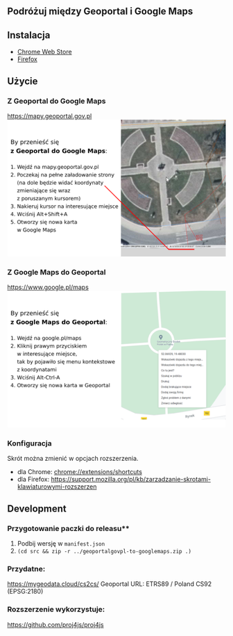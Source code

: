 Podróżuj między Geoportal i Google Maps
----------------------------------------

## Instalacja

- [Chrome Web Store](https://chrome.google.com/webstore/detail/lokalizacja-geoportalgovp/bmalpmchldgpfnonnkephcfpblhipdhm)
- [Firefox](https://addons.mozilla.org/pl/firefox/addon/geoportal-google-maps/)

## Użycie

### Z Geoportal do Google Maps

https://mapy.geoportal.gov.pl
![](fromGeo.png)

### Z Google Maps do Geoportal

https://www.google.pl/maps
![](fromGMaps.png)

### Konfiguracja

Skrót można zmienić w opcjach rozszerzenia.

- dla Chrome: [chrome://extensions/shortcuts](chrome://extensions/shortcuts)
- dla Firefox: https://support.mozilla.org/pl/kb/zarzadzanie-skrotami-klawiaturowymi-rozszerzen

## Development

### Przygotowanie paczki do releasu**

1. Podbij wersję w `manifest.json`
2. `(cd src && zip -r ../geoportalgovpl-to-googlemaps.zip .)`

### Przydatne:

https://mygeodata.cloud/cs2cs/
Geoportal URL: ETRS89 / Poland CS92 (EPSG:2180)

### Rozszerzenie wykorzystuje:

https://github.com/proj4js/proj4js
